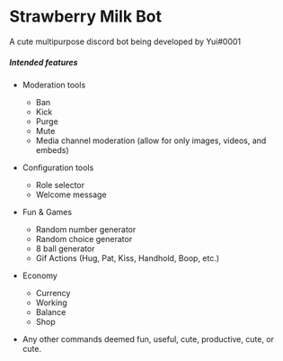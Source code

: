 # Strawberry Milk Bot


A cute multipurpose discord bot being developed by Yui#0001


##### Intended features

- Moderation tools
    - Ban
    - Kick
    - Purge
    - Mute
    - Media channel moderation (allow for only images, videos, and embeds)
- Configuration tools
    - Role selector
    - Welcome message
- Fun & Games
    - Random number generator
    - Random choice generator
    - 8 ball generator
    - Gif Actions (Hug, Pat, Kiss, Handhold, Boop, etc.)
- Economy
    - Currency
    - Working
    - Balance
    - Shop

- Any other commands deemed fun, useful, cute, productive, cute, or cute.
    
